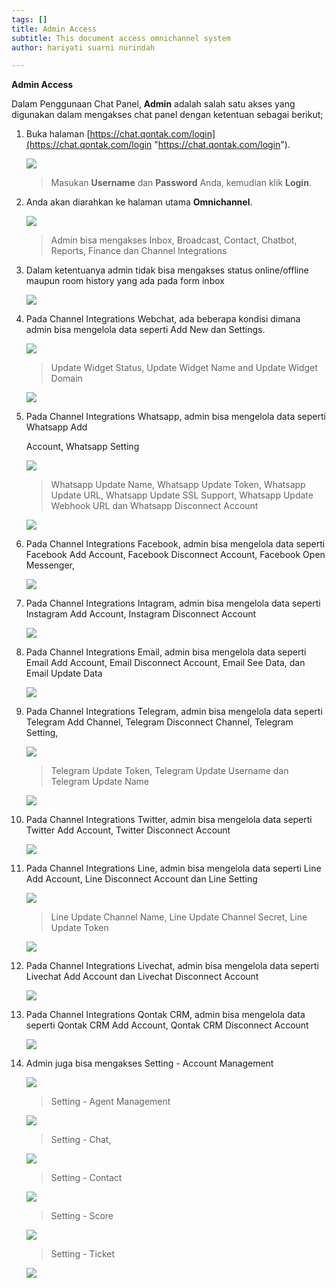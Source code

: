 ```yaml
---
tags: []
title: Admin Access
subtitle: This document access omnichannel system
author: hariyati suarni nurindah

---
```

**Admin Access**

Dalam Penggunaan Chat Panel, **Admin** adalah salah satu akses yang digunakan dalam mengakses chat panel dengan ketentuan sebagai berikut;

 1. Buka halaman [https://chat.qontak.com/login](https://chat.qontak.com/login "https://chat.qontak.com/login").

    ![](/uploads/login-qontak-c.png)

    > Masukan **Username** dan **Password** Anda, kemudian klik **Login**.
 2. Anda akan diarahkan ke halaman utama **Omnichannel**.

    ![](/uploads/admin1.PNG)

    > Admin bisa mengakses Inbox, Broadcast, Contact, Chatbot, Reports, Finance dan Channel Integrations
 3. Dalam ketentuanya admin tidak bisa mengakses  status online/offline maupun room history yang ada pada form inbox

    ![](/uploads/admin2.PNG)
 4. Pada Channel Integrations Webchat, ada beberapa kondisi dimana admin bisa mengelola data seperti Add New dan  Settings.

    ![](/uploads/admin3-1.PNG)

    > Update Widget Status, Update Widget Name and Update Widget Domain

    ![](/uploads/admin3-3.PNG)
 5. Pada Channel Integrations Whatsapp, admin bisa mengelola data seperti Whatsapp Add

    Account, Whatsapp Setting

    ![](/uploads/admin4.PNG)

    > Whatsapp Update Name, Whatsapp Update Token, Whatsapp Update URL, Whatsapp Update SSL Support, Whatsapp Update Webhook URL dan Whatsapp Disconnect Account

    ![](/uploads/admin4-4.PNG)
 6. Pada Channel Integrations Facebook, admin bisa mengelola data seperti Facebook Add Account, Facebook Disconnect Account, Facebook Open Messenger,

    ![](/uploads/admin5.PNG)
 7. Pada Channel Integrations Intagram, admin bisa mengelola data seperti Instagram Add Account, Instagram Disconnect Account

    ![](/uploads/admin6.PNG)
 8. Pada Channel Integrations Email, admin bisa mengelola data seperti Email Add Account, Email Disconnect Account, Email See Data, dan Email Update Data

    ![](/uploads/admin7.PNG)
 9. Pada Channel Integrations Telegram, admin bisa mengelola data seperti Telegram Add Channel, Telegram Disconnect Channel, Telegram Setting,

    ![](/uploads/admin8.PNG)

    > Telegram Update Token, Telegram Update Username dan Telegram Update Name

    ![](/uploads/admin8-8.PNG)
10. Pada Channel Integrations Twitter, admin bisa mengelola data seperti Twitter Add Account, Twitter Disconnect Account

    ![](/uploads/admin9.PNG)
11. Pada Channel Integrations Line, admin bisa mengelola data seperti Line Add Account, Line Disconnect Account dan Line Setting

    ![](/uploads/admin10.PNG)

    > Line Update Channel Name, Line Update Channel Secret, Line Update Token

    ![](/uploads/admin10-10.PNG)
12. Pada Channel Integrations Livechat, admin bisa mengelola data seperti Livechat Add Account dan Livechat Disconnect Account

    ![](/uploads/admin11.PNG)
13. Pada Channel Integrations Qontak CRM, admin bisa mengelola data seperti Qontak CRM Add Account, Qontak CRM Disconnect Account

    ![](/uploads/admin12.PNG)
14. Admin juga bisa mengakses Setting - Account Management

    ![](/uploads/admin-13-1.PNG)

    > Setting - Agent Management

    ![](/uploads/admin-13-2.PNG)

    > Setting - Chat,

    ![](/uploads/admin-13-3.PNG)

    > Setting - Contact

    ![](/uploads/admin-13-4.PNG)

    > Setting - Score

    ![](/uploads/admin-13-5.PNG)

    > Setting - Ticket

    ![](/uploads/admin-13-6.PNG)